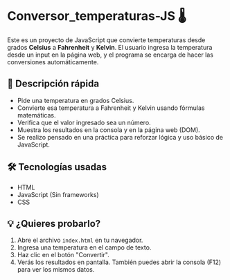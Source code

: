 # Conversor_temperaturas-JS 🌡️

Este es un proyecto de JavaScript que convierte temperaturas desde grados **Celsius** a **Fahrenheit** y **Kelvin**. El usuario ingresa la temperatura desde un input en la página web, y el programa se encarga de hacer las conversiones automáticamente.

## 📌 Descripción rápida

- Pide una temperatura en grados Celsius.
- Convierte esa temperatura a Fahrenheit y Kelvin usando fórmulas matemáticas.
- Verifica que el valor ingresado sea un número.
- Muestra los resultados en la consola y en la página web (DOM).
- Se realizo pensado en una práctica para reforzar lógica y uso básico de JavaScript.

## 🛠️ Tecnologías usadas

- HTML
- JavaScript (Sin frameworks)
- CSS

## 💡 ¿Quieres probarlo?

1. Abre el archivo `index.html` en tu navegador.
2. Ingresa una temperatura en el campo de texto.
3. Haz clic en el botón "Convertir".
4. Verás los resultados en pantalla. También puedes abrir la consola (F12) para ver los mismos datos.


